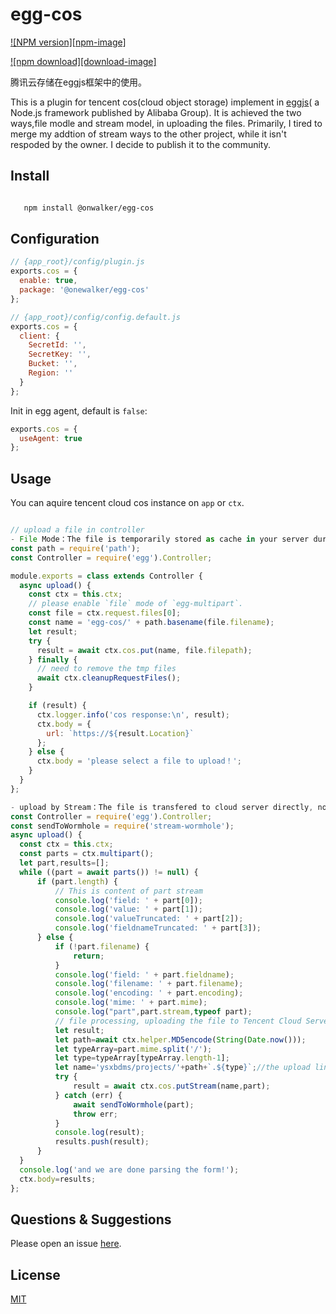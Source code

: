 # egg-cos

[![NPM version][npm-image]][npm-url]
<!--[![Test coverage][codecov-image]][codecov-url]-->
<!--[![David deps][david-image]][david-url]-->
<!--[![Known Vulnerabilities][snyk-image]][snyk-url]-->
[![npm download][download-image]][download-url]

[npm-url]: https://npmjs.org/package/@onewalker/egg-cos
[download-url]: https://npmjs.org/package/@onewalker/egg-cos

腾讯云存储在eggjs框架中的使用。

This is a plugin for tencent cos(cloud object storage) implement in [eggjs](https://eggjs.org/en/tutorials/index.html)( a Node.js framework published by Alibaba Group). It is achieved the two ways,file modle and stream model, in uploading the files.
Primarily, I tired to merge my addtion of stream ways to the other project, while it isn't respoded by the owner. I decide to publish it to the community.

## Install

```bash

   npm install @onwalker/egg-cos

```

## Configuration

```js
// {app_root}/config/plugin.js
exports.cos = {
  enable: true,
  package: '@onewalker/egg-cos'
};
```

```js
// {app_root}/config/config.default.js
exports.cos = {
  client: {
    SecretId: '',
    SecretKey: '',
    Bucket: '',
    Region: ''
  }
};
```

Init in egg agent, default is `false`:

```js
exports.cos = {
  useAgent: true
};
```

## Usage

You can aquire tencent cloud cos instance on `app` or `ctx`.

```js

// upload a file in controller
- File Mode：The file is temporarily stored as cache in your server during the process;
const path = require('path');
const Controller = require('egg').Controller;

module.exports = class extends Controller {
  async upload() {
    const ctx = this.ctx;
    // please enable `file` mode of `egg-multipart`.
    const file = ctx.request.files[0];
    const name = 'egg-cos/' + path.basename(file.filename);
    let result;
    try {
      result = await ctx.cos.put(name, file.filepath);
    } finally {
      // need to remove the tmp files
      await ctx.cleanupRequestFiles();
    }

    if (result) {
      ctx.logger.info('cos response:\n', result);
      ctx.body = {
        url: `https://${result.Location}`
      };
    } else {
      ctx.body = 'please select a file to upload！';
    }
  }
};

- upload by Stream：The file is transfered to cloud server directly, not go through your server;
const Controller = require('egg').Controller;
const sendToWormhole = require('stream-wormhole');
async upload() {
  const ctx = this.ctx;
  const parts = ctx.multipart();
  let part,results=[];
  while ((part = await parts()) != null) {
      if (part.length) {
          // This is content of part stream
          console.log('field: ' + part[0]);
          console.log('value: ' + part[1]);
          console.log('valueTruncated: ' + part[2]);
          console.log('fieldnameTruncated: ' + part[3]);
      } else {
          if (!part.filename) {
              return;
          }
          console.log('field: ' + part.fieldname);
          console.log('filename: ' + part.filename);
          console.log('encoding: ' + part.encoding);
          console.log('mime: ' + part.mime);
          console.log("part",part.stream,typeof part);
          // file processing, uploading the file to Tencent Cloud Server
          let result;
          let path=await ctx.helper.MD5encode(String(Date.now()));
          let typeArray=part.mime.split('/');
          let type=typeArray[typeArray.length-1];
          let name='ysxbdms/projects/'+path+`.${type}`;//the upload links
          try {
              result = await ctx.cos.putStream(name,part);
          } catch (err) {
              await sendToWormhole(part);
              throw err;
          }
          console.log(result);
          results.push(result);
      }
  }
  console.log('and we are done parsing the form!');
  ctx.body=results;
};
```



## Questions & Suggestions

Please open an issue [here](https://github.com/onewalker/egg-cos/issues).

## License

[MIT](LICENSE)

